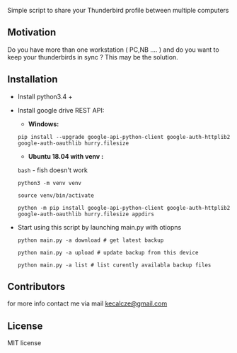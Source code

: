 Simple script to share your Thunderbird profile between multiple computers

## Motivation

Do you have more than one workstation ( PC,NB .... ) and do you want to keep your thunderbirds in sync ? This may be the
solution.

## Installation

* Install python3.4 +
* Install google drive REST API:

  * **Windows:**

   `pip install --upgrade google-api-python-client google-auth-httplib2 google-auth-oauthlib hurry.filesize`

  * **Ubuntu 18.04 with venv :**

  `bash` - fish doesn't work

  `python3 -m venv venv`
  
  `source venv/bin/activate`

  `python -m pip install google-api-python-client google-auth-httplib2 google-auth-oauthlib hurry.filesize appdirs`

* Start using this script by launching main.py with otiopns

   `python main.py -a download # get latest backup`

   `python main.py -a upload # update backup from this device`

   `python main.py -a list # list curently availabla backup files`



## Contributors

for more info contact me via mail kecalcze@gmail.com

## License

MIT license
